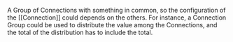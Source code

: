A Group of Connections with something in common, so the configuration of the [[Connection]] could depends on the others. 
For instance, a Connection Group could be used to distribute the value among the Connections, and the total of the distribution has to include the total.